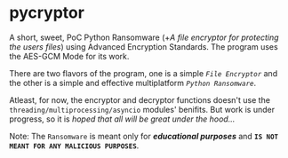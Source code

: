 # pycryptor
A short, sweet, PoC Python Ransomware (+*A file encryptor for protecting the users files*) using Advanced Encryption Standards. The program uses the AES-GCM Mode for its work.

There are two flavors of the program, one is a simple *```File Encryptor```* and the other is a simple and effective multiplatform *```Python Ransomware```*.

Atleast, for now, the encryptor and decryptor functions doesn't use the ```threading/multiprocessing/asyncio``` modules' benifits. But work is under progress, so it is *hoped that all will be great under the hood...*

Note: The ```Ransomware``` is meant only for ***educational purposes*** and **```IS NOT MEANT FOR ANY MALICIOUS PURPOSES```**.
